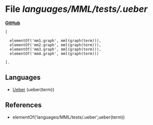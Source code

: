# File _languages/MML/tests/.ueber_
**[GitHub](https://github.com/softlang/yas/blob/master/languages/MML/tests/.ueber)**
```
[

  elementOf('mm1.graph', mml(graph(term))),
  elementOf('mm2.graph', mml(graph(term))),
  elementOf('mm3.graph', mml(graph(term))),
  elementOf('mm4.graph', mml(graph(term)))

].
```

## Languages
* [Ueber](../languages/Ueber.md) (ueber(term))

## References
* elementOf('languages/MML/tests/.ueber',ueber(term))
